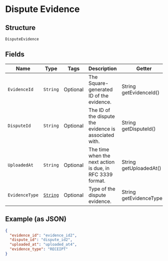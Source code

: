 
# Dispute Evidence

## Structure

`DisputeEvidence`

## Fields

| Name | Type | Tags | Description | Getter |
|  --- | --- | --- | --- | --- |
| `EvidenceId` | `String` | Optional | The Square-generated ID of the evidence. | String getEvidenceId() |
| `DisputeId` | `String` | Optional | The ID of the dispute the evidence is associated with. | String getDisputeId() |
| `UploadedAt` | `String` | Optional | The time when the next action is due, in RFC 3339 format. | String getUploadedAt() |
| `EvidenceType` | [`String`](/doc/models/dispute-evidence-type.md) | Optional | Type of the dispute evidence. | String getEvidenceType() |

## Example (as JSON)

```json
{
  "evidence_id": "evidence_id2",
  "dispute_id": "dispute_id2",
  "uploaded_at": "uploaded_at4",
  "evidence_type": "RECEIPT"
}
```

